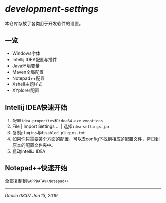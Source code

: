 # *development-settings*

本仓库存放了各类用于开发软件的设置。



## 一览

- Windows字体
- Intellij IDEA配置与插件
- Java环境变量
- Maven全局配置
- Notepad++配置
- Xshell主题样式
- XYplorer配置



## Intellij IDEA快速开始

1.  配置`idea.properties`和`idea64.exe.vmoptions`
2.  File | Import Settings ... | 选择`idea-settings.jar`
3.  复制`plugins`与`disabled_plugins.txt`
4.  如果你只需要某个方面的配置，可以去config下找到相应的配置文件，拷贝到原本的配置文件夹中。
5.  启动IntelliJ IDEA



## Notepad++快速开始

全部复制到`%APPDATA%\Notepad++`



---

*Deolin 08:07 Jan 13, 2019* 
